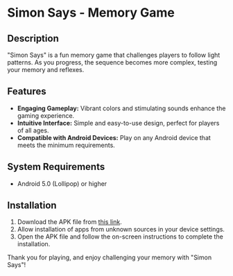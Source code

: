 # Simon Says - Memory Game

## Description
"Simon Says" is a fun memory game that challenges players to follow light patterns. As you progress, the sequence becomes more complex, testing your memory and reflexes.

## Features
- **Engaging Gameplay:** Vibrant colors and stimulating sounds enhance the gaming experience.
- **Intuitive Interface:** Simple and easy-to-use design, perfect for players of all ages.
- **Compatible with Android Devices:** Play on any Android device that meets the minimum requirements.

## System Requirements
- Android 5.0 (Lollipop) or higher

## Installation
1. Download the APK file from [this link](https://github.com/soyeldet/SimonSaysAndroid/blob/master/SimonSays.apk).
2. Allow installation of apps from unknown sources in your device settings.
3. Open the APK file and follow the on-screen instructions to complete the installation.

Thank you for playing, and enjoy challenging your memory with "Simon Says"!
